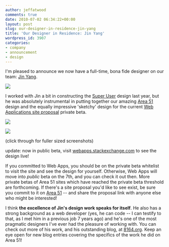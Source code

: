```yaml
---
author: jeffatwood
comments: true
date: 2010-07-02 06:34:22+00:00
layout: post
slug: our-designer-in-residence-jin-yang
title: 'Our Designer in Residence: Jin Yang'
wordpress_id: 3907
categories:
- company
- announcement
- design
---
```



I'm pleased to announce we now have a full-time, bona fide designer on our team: [Jin Yang](http://www.8164.org/).



![](/blog/images/wordpress/jin-yang.jpg)



I worked with Jin a bit in constructing the [Super User](http://superuser.com) design last year, but he was absolutely instrumental in putting together our amazing [Area 51](http://area51.stackexchange.com/) design and the equally impressive 'sketchy' design for the current [Web Applications site proposal](http://area51.stackexchange.com/proposals/57/web-applications) private beta.



[![](/blog/images/wordpress/web-apps-private-beta-screenshot-small.png)](/blog/images/wordpress/web-apps-private-beta-screenshot.png)



[![](/blog/images/wordpress/web-apps-meta-private-beta-screenshot-small.png)](/blog/images/wordpress/web-apps-meta-private-beta-screenshot.png)



(click through for fuller sized screenshots)



update: now in public beta, visit [webapps.stackexchange.com](http://webapps.stackexchange.com/) to see the design live!



If you committed to Web Apps, you should be on the private beta whitelist to visit the site and see the design for yourself. Otherwise, Web Apps will move into _public_ beta on the 7th, and you can check it out then. More private betas of Area 51 sites which have reached the private beta threshold are forthcoming. If there's a site proposal you'd like to see exist, be sure you commit to it on [Area 51](http://area51.stackexchange.com/) -- and share the proposal link with anyone else who might be interested!



I think **the excellence of Jin's design work speaks for itself**. He also has a strong background as a web developer (yes, he can code -- I can testify to that, as I met him in a previous job 7 years ago) and he's one of the most pragmatic designers I've ever had the pleasure of working with. You can check out more of his work, and his outstanding blog, at [8164.org](http://www.8164.org/). Keep an eye open for new blog entries covering the specifics of the work he did on Area 51!

